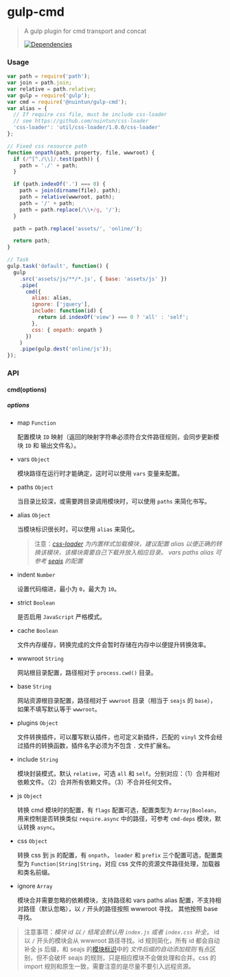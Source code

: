 # gulp-cmd

> A gulp plugin for cmd transport and concat
>
> [![Dependencies][david-image]][david-url]

[david-image]: http://img.shields.io/david/nuintun/gulp-cmd.svg?style=flat-square
[david-url]: https://david-dm.org/nuintun/gulp-cmd

### Usage

```js
var path = require('path');
var join = path.join;
var relative = path.relative;
var gulp = require('gulp');
var cmd = require('@nuintun/gulp-cmd');
var alias = {
  // If require css file, must be include css-loader
  // see https://github.com/nuintun/css-loader
  'css-loader': 'util/css-loader/1.0.0/css-loader'
};

// Fixed css resource path
function onpath(path, property, file, wwwroot) {
  if (/^[^./\\]/.test(path)) {
    path = './' + path;
  }

  if (path.indexOf('.') === 0) {
    path = join(dirname(file), path);
    path = relative(wwwroot, path);
    path = '/' + path;
    path = path.replace(/\\+/g, '/');
  }

  path = path.replace('assets/', 'online/');

  return path;
}

// Task
gulp.task('default', function() {
  gulp
    .src('assets/js/**/*.js', { base: 'assets/js' })
    .pipe(
      cmd({
        alias: alias,
        ignore: ['jquery'],
        include: function(id) {
          return id.indexOf('view') === 0 ? 'all' : 'self';
        },
        css: { onpath: onpath }
      })
    )
    .pipe(gulp.dest('online/js'));
});
```

### API

#### cmd(options)

##### _options_

* map `Function`

  配置模块 `ID` 映射（返回的映射字符串必须符合文件路径规则，会同步更新模块 `ID` 和 输出文件名）。

* vars `Object`

  模块路径在运行时才能确定，这时可以使用 `vars` 变量来配置。

* paths `Object`

  当目录比较深，或需要跨目录调用模块时，可以使用 `paths` 来简化书写。

* alias `Object`

  当模块标识很长时，可以使用 `alias` 来简化。

  > 注意：_[css-loader](https://github.com/nuintun/css-loader) 为内置样式加载模块，建议配置 alias 以便正确的转换该模块，该模块需要自己下载并放入相应目录。 vars paths alias 可参考 [seajs](https://github.com/seajs/seajs/issues/262) 的配置_

* indent `Number`

  设置代码缩进，最小为 `0`，最大为 `10`。

* strict `Boolean`

  是否启用 `JavaScript` 严格模式。

* cache `Boolean`

  文件内存缓存，转换完成的文件会暂时存储在内存中以便提升转换效率。

* wwwroot `String`

  网站根目录配置，路径相对于 `process.cwd()` 目录。

* base `String`

  网站资源根目录配置，路径相对于 `wwwroot` 目录（相当于 `seajs` 的 `base`）， 如果不填写默认等于 `wwwroot`。

* plugins `Object`

  文件转换插件，可以覆写默认插件，也可定义新插件，匹配的 `vinyl` 文件会经过插件的转换函数，插件名字必须为不包含 `.` 文件扩展名。

* include `String`

  模块封装模式，默认 `relative`，可选 `all` 和 `self`。分别对应：（1）合并相对依赖文件。（2）合并所有依赖文件。（3）不合并任何文件。

* js `Object`

  转换 cmd 模块时的配置，有 `flags` 配置可选，配置类型为 `Array|Boolean`，用来控制是否转换类似 `require.async` 中的路径，可参考 `cmd-deps` 模块，默认转换 `async`。

* css `Object`

  转换 css 到 js 的配置，有 `onpath`， `loader` 和 `prefix` 三个配置可选，配置类型为 `Function|String|String`，对应 css 文件的资源文件路径处理，加载器和类名前缀。

* ignore `Array`

  模块合并需要忽略的依赖模块，支持路径和 vars paths alias 配置，不支持相对路径（默认忽略），以 `/` 开头的路径按照 wwwroot 寻找， 其他按照 base 寻找。

> 注意事项：_模块 id 以 `/` 结尾会默认用 `index.js` 或者 `index.css` 补全_， id 以 `/` 开头的模块会从 wwwroot 路径寻找。id 规则简化，所有 id 都会自动补全 js 后缀，和 seajs 的[模块标识](https://github.com/seajs/seajs/issues/258)中的 _文件后缀的自动添加规则_ 有点区别，但不会破坏 seajs 的规则，只是相应模块不会做处理和合并。css 的 import 规则和原生一致，需要注意的是尽量不要引入远程资源。

